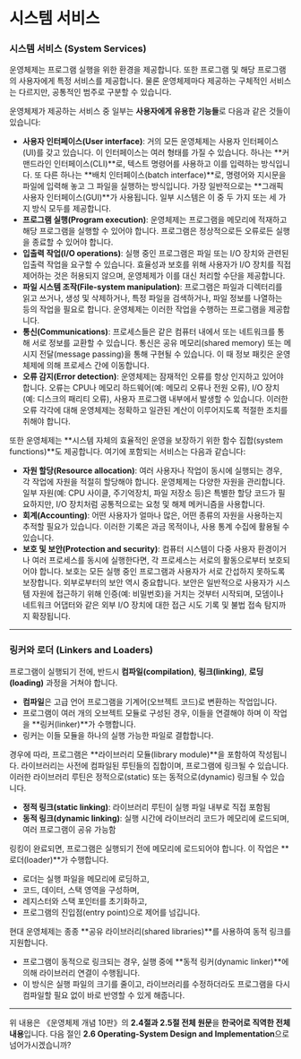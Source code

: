 # 시스템 서비스

### 시스템 서비스 (System Services)

운영체제는 프로그램 실행을 위한 환경을 제공합니다. 또한 프로그램 및 해당 프로그램의 사용자에게 특정 서비스를 제공합니다. 물론 운영체제마다 제공하는 구체적인 서비스는 다르지만, 공통적인 범주로 구분할 수 있습니다.

운영체제가 제공하는 서비스 중 일부는 **사용자에게 유용한 기능들**로 다음과 같은 것들이 있습니다:

* **사용자 인터페이스(User interface)**: 거의 모든 운영체제는 사용자 인터페이스(UI)를 갖고 있습니다. 이 인터페이스는 여러 형태를 가질 수 있습니다. 하나는 \*\*커맨드라인 인터페이스(CLI)\*\*로, 텍스트 명령어를 사용하고 이를 입력하는 방식입니다. 또 다른 하나는 \*\*배치 인터페이스(batch interface)\*\*로, 명령어와 지시문을 파일에 입력해 놓고 그 파일을 실행하는 방식입니다. 가장 일반적으로는 \*\*그래픽 사용자 인터페이스(GUI)\*\*가 사용됩니다. 일부 시스템은 이 중 두 가지 또는 세 가지 방식 모두를 제공합니다.
* **프로그램 실행(Program execution)**: 운영체제는 프로그램을 메모리에 적재하고 해당 프로그램을 실행할 수 있어야 합니다. 프로그램은 정상적으로든 오류로든 실행을 종료할 수 있어야 합니다.
* **입출력 작업(I/O operations)**: 실행 중인 프로그램은 파일 또는 I/O 장치와 관련된 입출력 작업을 요구할 수 있습니다. 효율성과 보호를 위해 사용자가 I/O 장치를 직접 제어하는 것은 허용되지 않으며, 운영체제가 이를 대신 처리할 수단을 제공합니다.
* **파일 시스템 조작(File-system manipulation)**: 프로그램은 파일과 디렉터리를 읽고 쓰거나, 생성 및 삭제하거나, 특정 파일을 검색하거나, 파일 정보를 나열하는 등의 작업을 필요로 합니다. 운영체제는 이러한 작업을 수행하는 프로그램을 제공합니다.
* **통신(Communications)**: 프로세스들은 같은 컴퓨터 내에서 또는 네트워크를 통해 서로 정보를 교환할 수 있습니다. 통신은 공유 메모리(shared memory) 또는 메시지 전달(message passing)을 통해 구현될 수 있습니다. 이 때 정보 패킷은 운영체제에 의해 프로세스 간에 이동합니다.
* **오류 감지(Error detection)**: 운영체제는 잠재적인 오류를 항상 인지하고 있어야 합니다. 오류는 CPU나 메모리 하드웨어(예: 메모리 오류나 전원 오류), I/O 장치(예: 디스크의 패리티 오류), 사용자 프로그램 내부에서 발생할 수 있습니다. 이러한 오류 각각에 대해 운영체제는 정확하고 일관된 계산이 이루어지도록 적절한 조치를 취해야 합니다.

또한 운영체제는 \*\*시스템 자체의 효율적인 운영을 보장하기 위한 함수 집합(system functions)\*\*도 제공합니다. 여기에 포함되는 서비스는 다음과 같습니다:

* **자원 할당(Resource allocation)**: 여러 사용자나 작업이 동시에 실행되는 경우, 각 작업에 자원을 적절히 할당해야 합니다. 운영체제는 다양한 자원을 관리합니다. 일부 자원(예: CPU 사이클, 주기억장치, 파일 저장소 등)은 특별한 할당 코드가 필요하지만, I/O 장치처럼 공통적으로는 요청 및 해제 메커니즘을 사용합니다.
* **회계(Accounting)**: 어떤 사용자가 얼마나 많은, 어떤 종류의 자원을 사용하는지 추적할 필요가 있습니다. 이러한 기록은 과금 목적이나, 사용 통계 수집에 활용될 수 있습니다.
* **보호 및 보안(Protection and security)**: 컴퓨터 시스템이 다중 사용자 환경이거나 여러 프로세스를 동시에 실행한다면, 각 프로세스는 서로의 활동으로부터 보호되어야 합니다. 보호는 모든 실행 중인 프로그램과 사용자가 서로 간섭하지 못하도록 보장합니다. 외부로부터의 보안 역시 중요합니다. 보안은 일반적으로 사용자가 시스템 자원에 접근하기 위해 인증(예: 비밀번호)을 거치는 것부터 시작되며, 모뎀이나 네트워크 어댑터와 같은 외부 I/O 장치에 대한 접근 시도 기록 및 불법 접속 탐지까지 확장됩니다.

***

### 링커와 로더 (Linkers and Loaders)

프로그램이 실행되기 전에, 반드시 **컴파일(compilation)**, **링크(linking)**, **로딩(loading)** 과정을 거쳐야 합니다.

* **컴파일**은 고급 언어 프로그램을 기계어(오브젝트 코드)로 변환하는 작업입니다.
* 프로그램이 여러 개의 오브젝트 모듈로 구성된 경우, 이들을 연결해야 하며 이 작업을 \*\*링커(linker)\*\*가 수행합니다.
* 링커는 이들 모듈을 하나의 실행 가능한 파일로 결합합니다.

경우에 따라, 프로그램은 \*\*라이브러리 모듈(library module)\*\*을 포함하여 작성됩니다. 라이브러리는 사전에 컴파일된 루틴들의 집합이며, 프로그램에 링크될 수 있습니다. 이러한 라이브러리 루틴은 정적으로(static) 또는 동적으로(dynamic) 링크될 수 있습니다.

* **정적 링크(static linking)**: 라이브러리 루틴이 실행 파일 내부로 직접 포함됨
* **동적 링크(dynamic linking)**: 실행 시간에 라이브러리 코드가 메모리에 로드되며, 여러 프로그램이 공유 가능함

링킹이 완료되면, 프로그램은 실행되기 전에 메모리에 로드되어야 합니다. 이 작업은 \*\*로더(loader)\*\*가 수행합니다.

* 로더는 실행 파일을 메모리에 로딩하고,
* 코드, 데이터, 스택 영역을 구성하며,
* 레지스터와 스택 포인터를 초기화하고,
* 프로그램의 진입점(entry point)으로 제어를 넘깁니다.

현대 운영체제는 종종 \*\*공유 라이브러리(shared libraries)\*\*를 사용하여 동적 링크를 지원합니다.

* 프로그램이 동적으로 링크되는 경우, 실행 중에 \*\*동적 링커(dynamic linker)\*\*에 의해 라이브러리 연결이 수행됩니다.
* 이 방식은 실행 파일의 크기를 줄이고, 라이브러리를 수정하더라도 프로그램을 다시 컴파일할 필요 없이 바로 반영할 수 있게 해줍니다.

***

위 내용은 《운영체제 개념 10판》의 **2.4절과 2.5절 전체 원문**을 **한국어로 직역한 전체 내용**입니다. 다음 절인 **2.6 Operating-System Design and Implementation**으로 넘어가시겠습니까?
